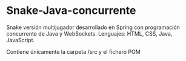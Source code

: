# Snake-Java-concurrente
Snake versión multijugador desarrollado en Spring con programación concurrente de Java y WebSockets. Lenguajes: HTML, CSS, Java, JavaScript.

Contiene únicamente la carpeta /src y el fichero POM
